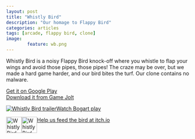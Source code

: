 ```yaml
---
layout: post
title: "Whistly Bird"
description: "Our homage to Flappy Bird"
categories: articles
tags: [arcade, flappy bird, clone]
image: 
        feature: wb.png
---
```

Whistly Bird is a noisy Flappy Bird knock-off where you whistle to flap your wings and avoid those pipes, those pipes! The craze may be over, but we made a hard game harder, and our bird bites the turf. Our clone contains no malware.

<a href="https://play.google.com/store/apps/details?id=com.oc.hummy.android" target="_blank">Get it on Google Play</a><br>
<a href="http://gamejolt.com/games/arcade/whistly-bird/29595/" target="_blank">Download it from Game Jolt</a>

<a href="https://www.youtube.com/watch?v=b9J4DrBAoyI" target="_blank"><img src="http://www.oceanshipgames.com/images/wb_trailer_screenshot.png" 
alt="Whistly Bird trailer">Watch Bogart play</a>

<a href="http://www.slidedb.com/games/whistly-bird" title="View Whistly Bird on Slide DB" target="_blank"><img src="http://media.slidedb.com/images/global/slidedb.png" alt="Whistly Bird" style="float:left; width:42px !important;height:44px !important;"/></a>
<a href="http://www.indiedb.com/games/whistly-bird" title="View Whistly Bird on Indie DB" target="_blank"><img src="http://media.indiedb.com/images/global/indiedb.png" alt="Whistly Bird" style="float:left; width:42px !important;height:44px !important;"/></a>
<a href="http://oceanship.itch.io/whistly-bird" target="_blank">Help us feed the bird at itch.io</a>